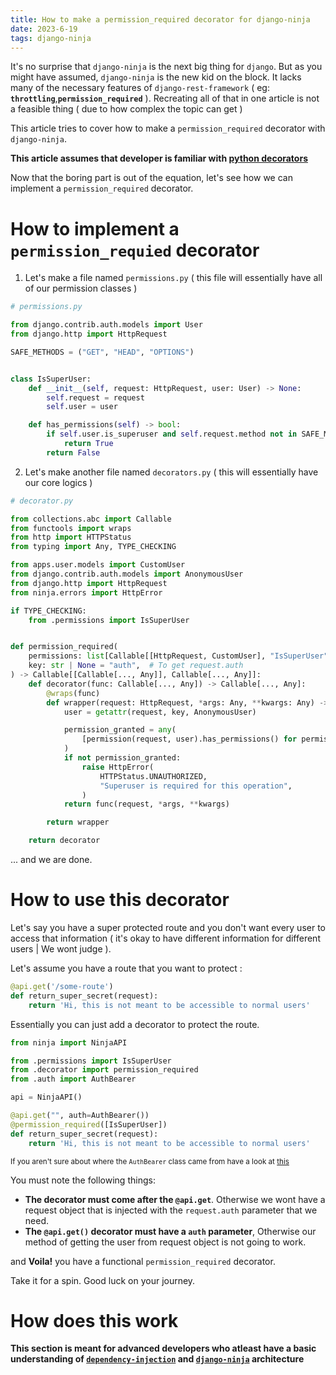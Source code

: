 ```yaml
---
title: How to make a permission_required decorator for django-ninja
date: 2023-6-19
tags: django-ninja
---
```


It's no surprise that `django-ninja` is the next big thing for `django`. But as you might have assumed, `django-ninja` is the new kid on the block. It lacks many of the necessary features of `django-rest-framework` ( eg: **`throttling`**,**`permission_required`** ). Recreating all of that in one article is not a feasible thing ( due to how complex the topic can get )

This article tries to cover how to make a `permission_required` decorator with `django-ninja`.

**This article assumes that developer is familiar with [python decorators](https://docs.python.org/3/glossary.html#term-decorator)**

Now that the boring part is out of the equation, let's see how we can implement a `permission_required` decorator.

# How to implement a `permission_requied` decorator

1. Let's make a file named `permissions.py` ( this file will essentially have all of our permission classes )

```python
# permissions.py

from django.contrib.auth.models import User
from django.http import HttpRequest

SAFE_METHODS = ("GET", "HEAD", "OPTIONS")


class IsSuperUser:
    def __init__(self, request: HttpRequest, user: User) -> None:
        self.request = request
        self.user = user

    def has_permissions(self) -> bool:
        if self.user.is_superuser and self.request.method not in SAFE_METHODS:
            return True
        return False
```

2. Let's make another file named `decorators.py` ( this will essentially have our core logics )

```python
# decorator.py

from collections.abc import Callable
from functools import wraps
from http import HTTPStatus
from typing import Any, TYPE_CHECKING

from apps.user.models import CustomUser
from django.contrib.auth.models import AnonymousUser
from django.http import HttpRequest
from ninja.errors import HttpError

if TYPE_CHECKING:
    from .permissions import IsSuperUser


def permission_required(
    permissions: list[Callable[[HttpRequest, CustomUser], "IsSuperUser"]],
    key: str | None = "auth",  # To get request.auth
) -> Callable[[Callable[..., Any]], Callable[..., Any]]:
    def decorator(func: Callable[..., Any]) -> Callable[..., Any]:
        @wraps(func)
        def wrapper(request: HttpRequest, *args: Any, **kwargs: Any) -> Any:
            user = getattr(request, key, AnonymousUser)

            permission_granted = any(
                [permission(request, user).has_permissions() for permission in permissions]
            )
            if not permission_granted:
                raise HttpError(
                    HTTPStatus.UNAUTHORIZED,
                    "Superuser is required for this operation",
                )
            return func(request, *args, **kwargs)

        return wrapper

    return decorator
```

... and we are done.

# How to use this decorator

Let's say you have a super protected route and you don't want every user to access that information ( it's okay to have different information for different users | We wont judge ).

Let's assume you have a route that you want to protect :

```python
@api.get('/some-route')
def return_super_secret(request):
    return 'Hi, this is not meant to be accessible to normal users'
```

Essentially you can just add a decorator to protect the route.

```python
from ninja import NinjaAPI

from .permissions import IsSuperUser
from .decorator import permission_required
from .auth import AuthBearer

api = NinjaAPI()

@api.get("", auth=AuthBearer())
@permission_required([IsSuperUser])
def return_super_secret(request):
    return 'Hi, this is not meant to be accessible to normal users'
```

<sub> If you aren't sure about where the `AuthBearer` class came from have a look at [this](https://django-ninja.rest-framework.com/guides/authentication/#http-bearer) </sub>

You must note the following things:

-   **The decorator must come after the `@api.get`**. Otherwise we wont have a request object that is injected with the `request.auth` parameter that we need.
-   **The `@api.get()` decorator must have a `auth` parameter**, Otherwise our method of getting the user from request object is not going to work.

and **Voila!** you have a functional `permission_required` decorator.

Take it for a spin. Good luck on your journey.

# How does this work

**This section is meant for advanced developers who atleast have a basic understanding of [`dependency-injection`](https://en.wikipedia.org/wiki/Dependency_injection) and [`django-ninja`](https://github.com/vitalik/django-ninja/) architecture**
